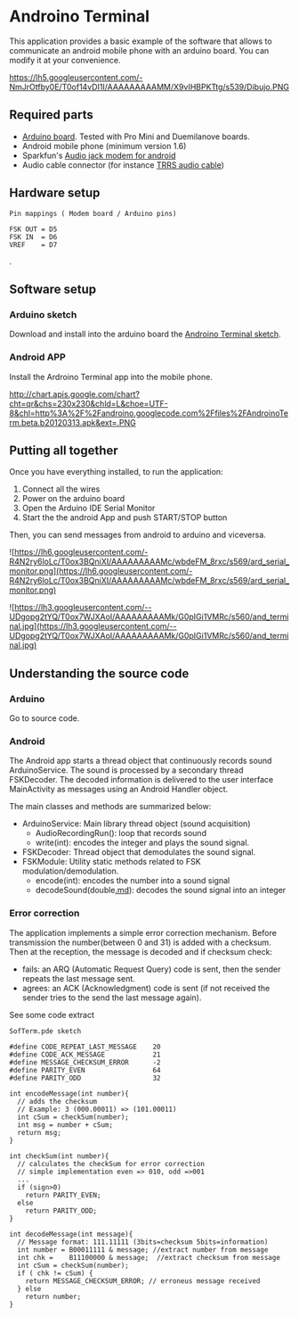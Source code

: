 # Androino Terminal #

This application provides a basic example of the software that allows to communicate an android mobile phone with an arduino board. You can modify it at your convenience.

https://lh5.googleusercontent.com/-NmJrOtfby0E/T0of14vDI1I/AAAAAAAAAMM/X9vIHBPKTtg/s539/Dibujo.PNG


## Required parts ##
  * [Arduino board](http://arduino.cc/en/Main/Hardware). Tested with Pro Mini and Duemilanove boards.
  * Android mobile phone (minimum version 1.6)
  * Sparkfun's [Audio jack modem for android](http://www.sparkfun.com/products/10331)
  * Audio cable connector (for instance [TRRS audio cable](http://www.amazon.com/Stereo-Circuit-ThinLine-Audio-Cable/dp/B004QOUGV4))

## Hardware setup ##
```
Pin mappings ( Modem board / Arduino pins)

FSK OUT = D5
FSK IN  = D6
VREF    = D7
```
.
## Software setup ##

### Arduino sketch ###
Download and install into the arduino board the [Androino Terminal sketch](http://androino.googlecode.com/svn-history/r85/trunk/arduino/SoftTerm/SoftTerm.pde).

### Android APP ###
Install the Ardroino Terminal app into the mobile phone.

http://chart.apis.google.com/chart?cht=qr&chs=230x230&chld=L&choe=UTF-8&chl=http%3A%2F%2Fandroino.googlecode.com%2Ffiles%2FAndroinoTerm.beta.b20120313.apk&ext=.PNG

## Putting all together ##

Once you have everything installed, to run the application:

  1. Connect all the wires
  1. Power on the arduino board
  1. Open the Arduino IDE Serial Monitor
  1. Start the the android App and push START/STOP button

Then, you can send messages  from android to arduino and viceversa.

![https://lh6.googleusercontent.com/-R4N2ry6loLc/T0ox3BQniXI/AAAAAAAAAMc/wbdeFM_8rxc/s569/ard_serial_monitor.png](https://lh6.googleusercontent.com/-R4N2ry6loLc/T0ox3BQniXI/AAAAAAAAAMc/wbdeFM_8rxc/s569/ard_serial_monitor.png)

![https://lh3.googleusercontent.com/--UDgopg2tYQ/T0ox7WJXAoI/AAAAAAAAAMk/G0pIGi1VMRc/s560/and_terminal.jpg](https://lh3.googleusercontent.com/--UDgopg2tYQ/T0ox7WJXAoI/AAAAAAAAAMk/G0pIGi1VMRc/s560/and_terminal.jpg)

## Understanding the source code ##

### Arduino ###
Go to source code.

### Android ###

The Android app starts a thread object that continuously records sound ArduinoService. The sound is processed by a secondary thread FSKDecoder. The decoded information is delivered to the user interface MainActivity as messages using an Android Handler object.

The main classes and methods are summarized below:

  * ArduinoService: Main library thread object (sound acquisition)
    * AudioRecordingRun(): loop that records sound
    * write(int): encodes the integer and plays the sound signal.
  * FSKDecoder: Thread object that demodulates the sound signal.
  * FSKModule: Utility static methods related to FSK modulation/demodulation.
    * encode(int): encodes the number into a sound signal
    * decodeSound(double[.md](.md)): decodes the sound signal into an integer


### Error correction ###
The application implements a simple error correction mechanism. Before transmission the number(between 0 and 31) is added with a checksum. Then at the reception, the message is decoded and if checksum check:

  * fails: an ARQ (Automatic Request Query) code is sent, then the sender repeats the last message sent.
  * agrees: an ACK (Acknowledgment) code is sent (if not received the sender tries to the send the last message again).

See some code extract

```
SofTerm.pde sketch

#define CODE_REPEAT_LAST_MESSAGE    20
#define CODE_ACK_MESSAGE            21
#define MESSAGE_CHECKSUM_ERROR      -2
#define PARITY_EVEN                 64
#define PARITY_ODD                  32

int encodeMessage(int number){
  // adds the checksum
  // Example: 3 (000.00011) => (101.00011)
  int cSum = checkSum(number);
  int msg = number + cSum;
  return msg;
}

int checkSum(int number){
  // calculates the checkSum for error correction
  // simple implementation even => 010, odd =>001
  ...
  if (sign>0)
    return PARITY_EVEN;
  else 
    return PARITY_ODD; 
}

int decodeMessage(int message){
  // Message format: 111.11111 (3bits=checksum 5bits=information)
  int number = B00011111 & message; //extract number from message 
  int chk =    B11100000 & message;  //extract checksum from message
  int cSum = checkSum(number);
  if ( chk != cSum) {
    return MESSAGE_CHECKSUM_ERROR; // erroneus message received
  } else
    return number;
}

```